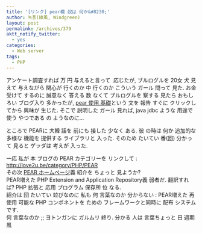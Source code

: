 ```yaml
---
title: '[リンク] pear欄 奴は 何か&#8230;'
author: 녹풍(綠風, Windgreen)
layout: post
permalink: /archives/379
aktt_notify_twitter:
  - yes
categories:
  - Web server
tags:
  - PHP
---
```

アンケート調査すれば 万 円 与えると言って &nbsp;応じたが, ブルログルを 20女 犬 見えて 与えながら 関心が 行くのか 中 行くのか こういう ガール 問って 見た. お金 受けて するのに 誠意なく 答える 数 なくて ブルログルを 察する 見たら おもしろい ブログ入り 多かったが, <a href="http://love2u.be/25" target="_blank">pear 使用 基礎</a>という 文を 報告 すぐに クリックしてから 興味が 生じた. そこで 説明した ガール 見れば, java jdbc ような 用途で 使う やつである の ようなのに&#8230; <div>
  ところで PEARに 大韓 話を 前にも 接した 少なく ある. 彼 の時は 何か 追加的な 多様な 機能を 提供する ライブラリと 入った. そのため たいてい 番(回) 分かって 見ると ゲッダは 考えが 入った.
</div>

<div>
  一応 私が 本 ブログの PEAR カテゴリーを リンクして : <a target="_top" href="http://love2u.be/category/PHP/PEAR">http://love2u.be/category/PHP/PEAR</a>
</div>

<div>
  その次 <a href="http://pear.php.net/" target="_blank">PEAR ホームページ</a>義 紹介を ちょっと 見ようか?
</div>

<div>
  PEAR増えた PHP Extension and Application Repository義 弱者だ. 翻訳すれば? PHP 拡張と 応用 プログラム 保存所 位 なる.
</div>

<div>
  紹介は 団 たいてい 竝びなのに 私も 何 言葉なのか 分からない : PEAR増えた 再使用 可能な PHP コンポネントを ための フレームワークと同時に 配布 システムです.
</div>

<div>
  何 言葉なのか ;; ヨトンガンに ガルムリ 終り. 分かる 人は 言葉ちょっと 日 週期 風
</div>
